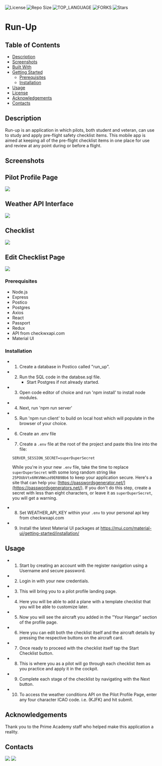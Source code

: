 ![License](https://img.shields.io/github/license/Jbaxend1/run-up-solo-project.svg?style=for-the-badge) ![Repo Size](https://img.shields.io/github/languages/code-size/Jbaxend1/run-up-solo-project.svg?style=for-the-badge) ![TOP_LANGUAGE](https://img.shields.io/github/languages/top/Jbaxend1/run-up-solo-project.svg?style=for-the-badge) ![FORKS](https://img.shields.io/github/forks/Jbaxend1/run-up-solo-project.svg?style=for-the-badge&social) ![Stars](https://img.shields.io/github/stars/Jbaxend1/run-up-solo-project.svg?style=for-the-badge)    
# Run-Up

## Table of Contents

- [Description](#description)
- [Screenshots](#screenshots)
- [Built With](#built-with)
- [Getting Started](#getting-started)
  - [Prerequisites](#prerequisites)
  - [Installation](#installation)
- [Usage](#usage)
- [License](#license)
- [Acknowledgements](#acknowledgements)
- [Contacts](#contacts)

## Description

Run-up is an application in which pilots, both student and veteran, can use to study and apply pre-flight safety checklist items. This mobile app is aimed at keeping all of the pre-flight checklist items in one place for use and review at any point during or before a flight.

## Screenshots

## Pilot Profile Page
<img src="public/Images/Screenshots/pilot_landing_page.png" />

## Weather API Interface
<img src="public/Images/Screenshots/weather_api.png" />

## Checklist
<img src="public/Images/Screenshots/checklist.png" />

## Edit Checklist Page
<img src="public/Images/Screenshots/edit_checklist.png" />


### Prerequisites

- Node.js
- Express
- Postico
- Postgres
- Axios
- React
- Passport
- Redux
- API from checkwxapi.com
- Material UI

### Installation

- 1. Create a database in Postico called "run_up".

- 2. Run the SQL code in the databse.sql file. 
      - Start Postgres if not already started.

- 3. Open code editor of choice and run 'npm install' to install node modules.

- 4. Next, run 'npm run server'

- 5. Run 'npm run client' to build on local host which will populate in the browser of your choice.

- 6. Create an .env file

- 7. Create a `.env` file at the root of the project and paste this line into the file:
  ```
  SERVER_SESSION_SECRET=superDuperSecret
  ```
  While you're in your new `.env` file, take the time to replace `superDuperSecret` with some long random string like `25POUbVtx6RKVNWszd9ERB9Bb6` to keep your application secure. Here's a site that can help you: [https://passwordsgenerator.net/](https://passwordsgenerators.net/). If you don't do this step, create a secret with less than eight characters, or leave it as `superDuperSecret`, you will get a warning.

- 8. Set WEATHER_API_KEY within your `.env` to your personal api key from checkwxapi.com

- 9. Install the latest Material UI packages at https://mui.com/material-ui/getting-started/installation/


## Usage

- 1. Start by creating an account with the register navigation using a Username and secure password. 

- 2. Login in with your new credentials.

- 3. This will bring you to a pilot profile landing page. 

- 4. Here you will be able to add a plane with a template checklist that you will be able to customize later.

- 5. Now you will see the aircraft you added in the "Your Hangar" section of the profile page. 

- 6. Here you can edit both the checklist itself and the aircraft details by pressing the respective buttons on the aircraft card.

- 7. Once ready to proceed with the checklist itself tap the Start Checklist button.

- 8. This is where you as a pilot will go through each checklist item as you practice and apply it in the cockpit.

- 9. Complete each stage of the checklist by navigating with the Next button. 

- 10. To access the weather conditions API on the Pilot Profile Page, enter any four character ICAO code. i.e. (KJFK) and hit submit. 

## Acknowledgements

Thank you to the Prime Academy staff who helped make this application a reality. 

## Contacts

<a href="https://www.linkedin.com/in/Jonathon-Baxendell"><img src="https://img.shields.io/badge/LinkedIn-0077B5?style=for-the-badge&logo=linkedin&logoColor=white" /></a>  <a href="mailto:j.bax626@live.com"><img src=https://raw.githubusercontent.com/johnturner4004/readme-generator/master/src/components/assets/images/email_me_button_icon_151852.svg /></a>